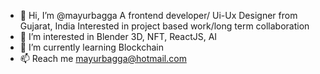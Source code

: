 - 👋 Hi, I’m @mayurbagga A frontend developer/ Ui-Ux Designer from Gujarat, India Interested in project based work/long term collaboration
- 👀 I’m interested in Blender 3D, NFT, ReactJS, AI
- 🌱 I’m currently learning Blockchain
- 📫 Reach me mayurbagga@hotmail.com

<!---
mayurbagga/mayurbagga is a ✨ special ✨ repository because its `README.md` (this file) appears on your GitHub profile.
You can click the Preview link to take a look at your changes.
--->
